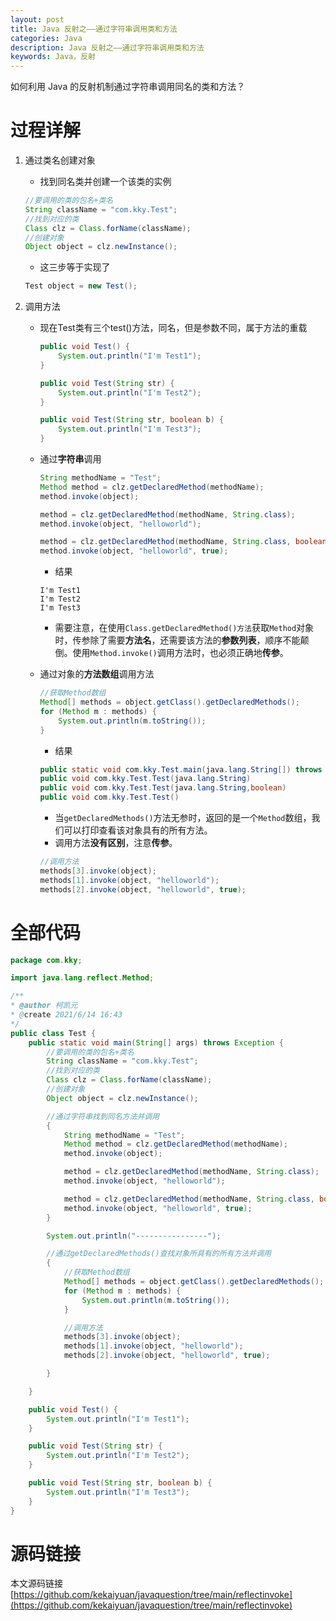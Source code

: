 ```yaml
---
layout: post
title: Java 反射之——通过字符串调用类和方法
categories: Java
description: Java 反射之——通过字符串调用类和方法
keywords: Java，反射
---
```


如何利用 Java 的反射机制通过字符串调用同名的类和方法？

# 过程详解
1. 通过类名创建对象
	- 找到同名类并创建一个该类的实例
	```java
	//要调用的类的包名+类名
	String className = "com.kky.Test";
	//找到对应的类
	Class clz = Class.forName(className);
	//创建对象
	Object object = clz.newInstance();
	```
	- 这三步等于实现了
	```java
	Test object = new Test();
	```
	
	
2. 调用方法
	- 现在Test类有三个test()方法，同名，但是参数不同，属于方法的重载
		```java
		public void Test() {
			System.out.println("I'm Test1");
		}

		public void Test(String str) {
			System.out.println("I'm Test2");
		}

		public void Test(String str, boolean b) {
			System.out.println("I'm Test3");
		}
		```
		
	- 通过**字符串**调用
		```java
		String methodName = "Test";
		Method method = clz.getDeclaredMethod(methodName);
		method.invoke(object);

		method = clz.getDeclaredMethod(methodName, String.class);
		method.invoke(object, "helloworld");

		method = clz.getDeclaredMethod(methodName, String.class, boolean.class);
		method.invoke(object, "helloworld", true);
		```
		- 结果
		```
		I'm Test1
		I'm Test2
		I'm Test3
		```
		- 需要注意，在使用`Class.getDeclaredMethod()方法`获取`Method`对象时，传参除了需要**方法名**，还需要该方法的**参数列表**，顺序不能颠倒。使用`Method.invoke()`调用方法时，也必须正确地**传参**。


	- 通过对象的**方法数组**调用方法
		```java
		//获取Method数组
		Method[] methods = object.getClass().getDeclaredMethods();
		for (Method m : methods) {
			System.out.println(m.toString());
		}
		```
		- 结果
		```java
		public static void com.kky.Test.main(java.lang.String[]) throws java.lang.Exception
		public void com.kky.Test.Test(java.lang.String)
		public void com.kky.Test.Test(java.lang.String,boolean)
		public void com.kky.Test.Test()
		```
		- 当`getDeclaredMethods()`方法无参时，返回的是一个`Method`数组，我们可以打印查看该对象具有的所有方法。
		- 调用方法**没有区别**，注意**传参**。
		```java
		//调用方法
		methods[3].invoke(object);
		methods[1].invoke(object, "helloworld");
		methods[2].invoke(object, "helloworld", true);
		```
		
# 全部代码
```java
package com.kky;

import java.lang.reflect.Method;

/**
* @author 柯凯元
* @create 2021/6/14 16:43
*/
public class Test {
	public static void main(String[] args) throws Exception {
		//要调用的类的包名+类名
		String className = "com.kky.Test";
		//找到对应的类
		Class clz = Class.forName(className);
		//创建对象
		Object object = clz.newInstance();

		//通过字符串找到同名方法并调用
		{
			String methodName = "Test";
			Method method = clz.getDeclaredMethod(methodName);
			method.invoke(object);

			method = clz.getDeclaredMethod(methodName, String.class);
			method.invoke(object, "helloworld");

			method = clz.getDeclaredMethod(methodName, String.class, boolean.class);
			method.invoke(object, "helloworld", true);
		}

		System.out.println("----------------");

		//通过getDeclaredMethods()查找对象所具有的所有方法并调用
		{
			//获取Method数组
			Method[] methods = object.getClass().getDeclaredMethods();
			for (Method m : methods) {
				System.out.println(m.toString());
			}

			//调用方法
			methods[3].invoke(object);
			methods[1].invoke(object, "helloworld");
			methods[2].invoke(object, "helloworld", true);

		}

	}

	public void Test() {
		System.out.println("I'm Test1");
	}

	public void Test(String str) {
		System.out.println("I'm Test2");
	}

	public void Test(String str, boolean b) {
		System.out.println("I'm Test3");
	}
}
```

# 源码链接
本文源码链接[https://github.com/kekaiyuan/javaquestion/tree/main/reflectinvoke](https://github.com/kekaiyuan/javaquestion/tree/main/reflectinvoke)

